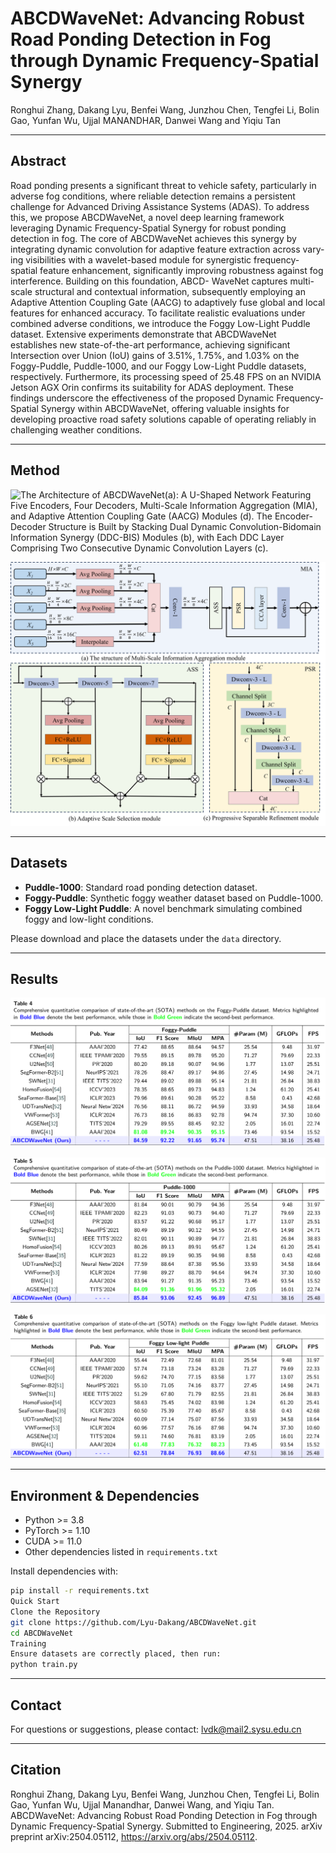 # ABCDWaveNet: Advancing Robust Road Ponding Detection in Fog through Dynamic Frequency-Spatial Synergy

Ronghui Zhang, Dakang Lyu, Benfei Wang, Junzhou Chen, Tengfei Li, Bolin Gao, Yunfan Wu, Ujjal MANANDHAR, Danwei Wang and Yiqiu Tan

---
## Abstract
Road ponding presents a significant threat to vehicle safety, particularly in adverse fog conditions,
where reliable detection remains a persistent challenge for Advanced Driving Assistance Systems
(ADAS). To address this, we propose ABCDWaveNet, a novel deep learning framework leveraging
Dynamic Frequency-Spatial Synergy for robust ponding detection in fog. The core of ABCDWaveNet
achieves this synergy by integrating dynamic convolution for adaptive feature extraction across vary-
ing visibilities with a wavelet-based module for synergistic frequency-spatial feature enhancement,
significantly improving robustness against fog interference. Building on this foundation, ABCD-
WaveNet captures multi-scale structural and contextual information, subsequently employing an
Adaptive Attention Coupling Gate (AACG) to adaptively fuse global and local features for enhanced
accuracy. To facilitate realistic evaluations under combined adverse conditions, we introduce the
Foggy Low-Light Puddle dataset. Extensive experiments demonstrate that ABCDWaveNet establishes
new state-of-the-art performance, achieving significant Intersection over Union (IoU) gains of 3.51%,
1.75%, and 1.03% on the Foggy-Puddle, Puddle-1000, and our Foggy Low-Light Puddle datasets,
respectively. Furthermore, its processing speed of 25.48 FPS on an NVIDIA Jetson AGX Orin
confirms its suitability for ADAS deployment. These findings underscore the effectiveness of the
proposed Dynamic Frequency-Spatial Synergy within ABCDWaveNet, offering valuable insights
for developing proactive road safety solutions capable of operating reliably in challenging weather
conditions.

---

## Method
![The Architecture of ABCDWaveNet(a): A U-Shaped Network Featuring Five Encoders, Four Decoders, Multi-Scale
Information Aggregation (MIA), and Adaptive Attention Coupling Gate (AACG) Modules (d). The Encoder-Decoder Structure is Built by Stacking Dual Dynamic Convolution-Bidomain Information Synergy (DDC-BIS) Modules (b), with Each DDC Layer Comprising Two Consecutive Dynamic Convolution Layers (c).](./figure/overall.png)

![The Architecture of Multi-Scale Information Aggregation module. (a) illustrates the oversall computational process of MIA module. (b) details the computational specifics of the Adaptive Scale Selection (ASS). (c) shows the Progressive Separable Refinement module.](./figure/MIA.png)

---

## Datasets

- **Puddle-1000**: Standard road ponding detection dataset.  
- **Foggy-Puddle**: Synthetic foggy weather dataset based on Puddle-1000.  
- **Foggy Low-Light Puddle**: A novel benchmark simulating combined foggy and low-light conditions.

Please download and place the datasets under the `data` directory.

---
## Results

![Comprehensive quantitative comparison of state-of-the-art (SOTA) methods on the Foggy-Puddle dataset.](./figure/foggy-puddle.png)

![Comprehensive quantitative comparison of state-of-the-art (SOTA) methods on the Puddle-1000 dataset.](./figure/puddle-1000.png)

![Comprehensive quantitative comparison of state-of-the-art (SOTA) methods on the Foggy Low-light Puddle dataset.](./figure/foggy-low-light.png)

---

## Environment & Dependencies

- Python >= 3.8  
- PyTorch >= 1.10  
- CUDA >= 11.0  
- Other dependencies listed in `requirements.txt`

Install dependencies with:

```bash
pip install -r requirements.txt
Quick Start
Clone the Repository
git clone https://github.com/Lyu-Dakang/ABCDWaveNet.git
cd ABCDWaveNet
Training
Ensure datasets are correctly placed, then run:
python train.py
```
---


## Contact

For questions or suggestions, please contact: lvdk@mail2.sysu.edu.cn

---

## Citation

Ronghui Zhang, Dakang Lyu, Benfei Wang, Junzhou Chen, Tengfei Li, Bolin Gao, Yunfan Wu, Ujjal Manandhar, Danwei Wang, and Yiqiu Tan.
ABCDWaveNet: Advancing Robust Road Ponding Detection in Fog through Dynamic Frequency-Spatial Synergy.
Submitted to Engineering, 2025.
arXiv preprint arXiv:2504.05112, https://arxiv.org/abs/2504.05112.
